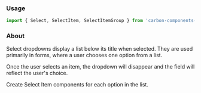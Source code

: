 ### Usage

```js
import { Select, SelectItem, SelectItemGroup } from 'carbon-components-react';
```

### About

Select dropdowns display a list below its title when selected. They are used primarily in forms, where a user chooses one option from a list.

Once the user selects an item, the dropdown will disappear and the field will reflect the user's choice.

Create Select Item components for each option in the list.
